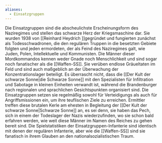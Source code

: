 ```yaml
---
aliases:
  - Einsatzgruppen
---
```

Die Einsatzgruppen sind die abscheulichste Erscheinungsform des Naziregimes und stellen das schwarze Herz der Kriegsmaschine dar. Sie wurden 1938 von [[Reinhard Heydrich ]]gegründet und fungierten zunächst als Todesschwadronen, die den regulären Truppen in die besetzten Gebiete folgten und jeden ermordeten, der als Feind des Naziregimes galt, wie Juden, Polen, Intellektuelle und Kommunisten.
Die Männer dieser Mordkommandos kennen weder Gnade noch Menschlichkeit und sind sogar noch fanatischer als die [[Waffen-SS]]. Sie verüben endlose Gräueltaten im Feld und sind auch maßgeblich an der Überwachung der Konzentrationslager beteiligt. Es überrascht nicht, dass die [[Der Kult der schwarze Sonne|die Schwarze Sonne]] mit den Spezialisten für Infiltration und Sabotage in kleinen Einheiten verwandt ist, während die Brandenburger nach regionalen und sprachlichen Gesichtspunkten organisiert sind.
Die Einsatzgruppen setzen sie regelmäßig sowohl für Verteidigungs als auch für Angriffsmissionen ein, um ihre teuflischen Ziele zu erreichen. Ermittler treffen diese brutalen Kerle am ehesten in Begleitung der [[Der Kult der schwarze Sonne|Schwarze Sonne]] an, es sei denn, sie haben das Pech, sich in einem der Todeslager der Nazis wiederzufinden, wo sie schon bald erfahren werden, wie weit diese Männer im Namen des Reiches zu gehen bereit sind. Die Spielstatistiken der Einsatzgruppen-Infanterie sind identisch mit denen der regulären Infanterie, aber wie die [[Waffen-SS]] sind sie fanatisch in ihrem Glauben an den nationalsozialistischen Traum.
